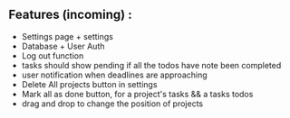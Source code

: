 ## Features (incoming) :

- Settings page + settings
- Database + User Auth
- Log out function
- tasks should show pending if all the todos have note been completed
- user notification when deadlines are approaching
- Delete All projects button in settings
- Mark all as done button, for a project's tasks && a tasks todos
- drag and drop to change the position of projects
